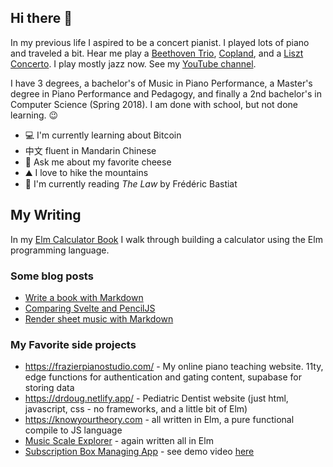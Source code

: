 ## Hi there 👋

In my previous life I aspired to be a concert pianist. I played lots of piano and traveled a bit. Hear me play a [Beethoven Trio](https://youtu.be/psRoQK_j0pY), [Copland](https://youtu.be/T8n5tYnc5sY), and a [Liszt Concerto](https://youtu.be/LePrhMvuE1k). I play mostly jazz now. See my [YouTube channel](https://www.youtube.com/@FrazierPianoStudio).

I have 3 degrees, a bachelor's of Music in Piano Performance, a Master's degree in Piano Performance and Pedagogy, and finally a 2nd bachelor's in Computer Science (Spring 2018). I am done with school, but not done learning. 😉

- 💻 I'm currently learning about Bitcoin
- 中文 fluent in Mandarin Chinese
- 🧀 Ask me about my favorite cheese
- ⛰️ I love to hike the mountains
- 📖 I'm currently reading *The Law* by Frédéric Bastiat

## My Writing

In my [Elm Calculator Book](https://pianomanfrazier.com/post/elm-calculator-book/01-intro/) I walk through building a calculator using the Elm programming language.

### Some blog posts

- [Write a book with Markdown](https://pianomanfrazier.com/post/write-a-book-with-markdown/)
- [Comparing Svelte and PencilJS](https://pianomanfrazier.com/post/comparing-svelte-stencil/)
- [Render sheet music with Markdown](https://pianomanfrazier.com/post/lilypond-in-markdown/)

### My Favorite side projects

- https://frazierpianostudio.com/ - My online piano teaching website. 11ty, edge functions for authentication and gating content, supabase for storing data
- https://drdoug.netlify.app/ - Pediatric Dentist website (just html, javascript, css - no frameworks, and a little bit of Elm)
- https://knowyourtheory.com - all written in Elm, a pure functional compile to JS language
- [Music Scale Explorer](https://frazierpianostudio.com/resources/scale-explorer/) - again written all in Elm
- [Subscription Box Managing App](https://github.com/pianomanfrazier/popcorncove_subscriptions) - see demo video [here](https://youtu.be/P_8gmr_Ol-4)
